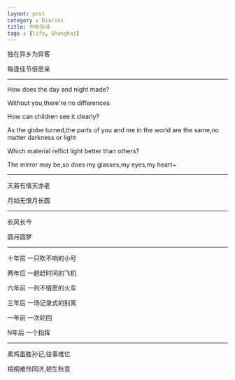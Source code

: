 ```yaml
---
layout: post
category : Diaries
title: 中秋杂诗
tags : [life, Shanghai]
---
```



独在异乡为异客

每逢佳节倍思亲

---
How does the day and night made?

Without you,there're no differences

How can children see it clearly?

As the globe turned,the parts of you and me in the world are the same,no matter darkness or light

Which material reflict light better than others?

The mirror may be,so does my glasses,my eyes,my heart~

---
天若有情天亦老

月如无恨月长圆

---

长风长今

圆月圆梦

---

十年前 一只吹不响的小号 

两年后 一趟赶时间的飞机

六年前 一列不情愿的火车

三年后 一场记录式的别离

一年前 一次轮回

N年后  一个指挥

---

素鸡虽胜孙记,往事难忆

梧桐难怜同济,顿生秋意